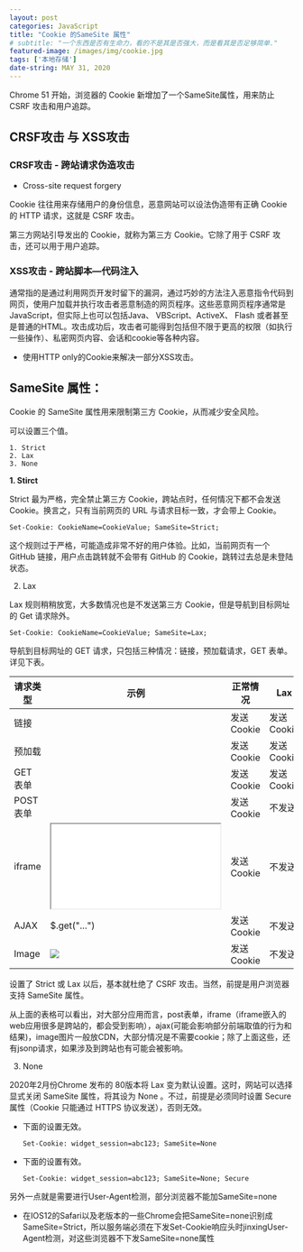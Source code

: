 ```yaml
---
layout: post
categories: JavaScript
title: "Cookie 的SameSite 属性"
# subtitle: "一个东西是否有生命力，看的不是其是否强大，而是看其是否足够简单."
featured-image: /images/img/cookie.jpg
tags: ['本地存储']
date-string: MAY 31, 2020
---
```


Chrome 51 开始，浏览器的 Cookie 新增加了一个SameSite属性，用来防止 CSRF 攻击和用户追踪。

## CRSF攻击 与 XSS攻击

### CRSF攻击 - 跨站请求伪造攻击

- Cross-site request forgery

Cookie 往往用来存储用户的身份信息，恶意网站可以设法伪造带有正确 Cookie 的 HTTP 请求，这就是 CSRF 攻击。

第三方网站引导发出的 Cookie，就称为第三方 Cookie。它除了用于 CSRF 攻击，还可以用于用户追踪。

### XSS攻击 - 跨站脚本—代码注入

通常指的是通过利用网页开发时留下的漏洞，通过巧妙的方法注入恶意指令代码到网页，使用户加载并执行攻击者恶意制造的网页程序。这些恶意网页程序通常是JavaScript，但实际上也可以包括Java、 VBScript、ActiveX、 Flash 或者甚至是普通的HTML。攻击成功后，攻击者可能得到包括但不限于更高的权限（如执行一些操作）、私密网页内容、会话和cookie等各种内容。

- 使用HTTP only的Cookie来解决一部分XSS攻击。

## SameSite 属性：

Cookie 的 SameSite 属性用来限制第三方 Cookie，从而减少安全风险。

可以设置三个值。


```
1. Strict
2. Lax
3. None
```

**1. Stirct**

Strict 最为严格，完全禁止第三方 Cookie，跨站点时，任何情况下都不会发送 Cookie。换言之，只有当前网页的 URL 与请求目标一致，才会带上 Cookie。

```
Set-Cookie: CookieName=CookieValue; SameSite=Strict;
```

这个规则过于严格，可能造成非常不好的用户体验。比如，当前网页有一个 GitHub 链接，用户点击跳转就不会带有 GitHub 的 Cookie，跳转过去总是未登陆状态。

2. Lax

Lax 规则稍稍放宽，大多数情况也是不发送第三方 Cookie，但是导航到目标网址的 Get 请求除外。


```
Set-Cookie: CookieName=CookieValue; SameSite=Lax;
```

导航到目标网址的 GET 请求，只包括三种情况：链接，预加载请求，GET 表单。详见下表。


请求类型 | 示例 | 正常情况 | Lax
---|---|---|---
链接 | <a href="..."></a> | 发送 Cookie | 发送 Cookie
预加载 | <link rel="prerender" href="..."/>	| 发送 Cookie | 发送 Cookie
GET 表单 | <form method="GET" action="..."> | 发送 Cookie | 发送 Cookie
POST 表单 | <form method="POST" action="..."> | 发送 Cookie | 不发送
iframe | <iframe src="..."></iframe> | 发送 Cookie | 不发送
AJAX | $.get("...") | 发送 Cookie | 不发送
Image | <img src="..."> | 发送 Cookie | 不发送

设置了 Strict 或 Lax 以后，基本就杜绝了 CSRF 攻击。当然，前提是用户浏览器支持 SameSite 属性。

从上面的表格可以看出，对大部分应用而言，post表单，iframe（iframe嵌入的web应用很多是跨站的，都会受到影响），ajax(可能会影响部分前端取值的行为和结果)，image图片一般放CDN，大部分情况是不需要cookie；除了上面这些，还有jsonp请求，如果涉及到跨站也有可能会被影响。


3. None

2020年2月份Chrome 发布的 80版本将 Lax 变为默认设置。这时，网站可以选择显式关闭 SameSite 属性，将其设为 None 。不过，前提是必须同时设置 Secure 属性（Cookie 只能通过 HTTPS 协议发送），否则无效。

- 下面的设置无效。

    ```
    Set-Cookie: widget_session=abc123; SameSite=None
    ```

- 下面的设置有效。


    ```
    Set-Cookie: widget_session=abc123; SameSite=None; Secure
    ```

另外一点就是需要进行User-Agent检测，部分浏览器不能加SameSite=none

- 在IOS12的Safari以及老版本的一些Chrome会把SameSite=none识别成SameSite=Strict，所以服务端必须在下发Set-Cookie响应头时jinxingUser-Agent检测，对这些浏览器不下发SameSite=none属性